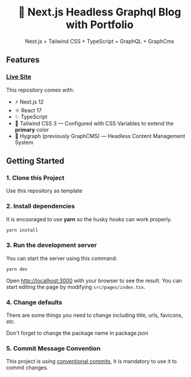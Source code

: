 <div align="center">
  <h1>🔋 Next.js Headless Graphql Blog with Portfolio</h1>
  <p>Next.js + Tailwind CSS + TypeScript + GraphQL + GraphCms</p>
</div>

## Features

### [Live Site](https://www.donghan.dev/)

This repository comes with:

- ⚡️ Next.js 12
- ⚛️ React 17
- ✨ TypeScript
- 💨 Tailwind CSS 3 — Configured with CSS Variables to extend the **primary** color
- 💎 Hygraph (previously GraphCMS) — Headless Content Management System

## Getting Started

### 1. Clone this Project

Use this repository as template

### 2. Install dependencies

It is encouraged to use **yarn** so the husky hooks can work properly.

```bash
yarn install
```

### 3. Run the development server

You can start the server using this command:

```bash
yarn dev
```

Open [http://localhost:3000](http://localhost:3000) with your browser to see the result. You can start editing the page by modifying `src/pages/index.tsx`.

### 4. Change defaults

There are some things you need to change including title, urls, favicons, etc.

Don't forget to change the package name in package.json

### 5. Commit Message Convention

This project is using [conventional commits](https://www.conventionalcommits.org/en/v1.0.0/), it is mandatory to use it to commit changes.
